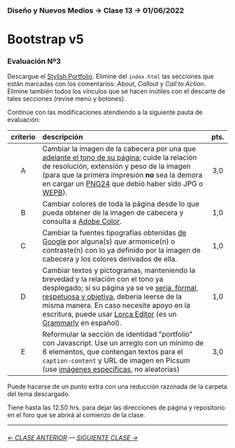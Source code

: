 ### Diseño y Nuevos Medios → Clase 13 → 01/06/2022

# Bootstrap v5

### Evaluación Nº3

Descargue el [Stylish Portfolio](https://startbootstrap.com/theme/stylish-portfolio). Elimine del `index.html` las secciones que están marcadas con los comentarios: *About*, *Callout* y *Call to Action*. Elimine también todos los vínculos que se hacen inútiles con el descarte de tales secciones (revise menú y botones).

Continúe con las modificaciones atendiendo a la siguiente pauta de evaluación:

| criterio | descripción             | pts. |
|:----:|:----------------------------|:----:|
| A    | Cambiar la imagen de la cabecera por una que [adelante el tono de su página](https://www.youtube.com/watch?v=X0FG0jCqLYQ); cuide la relación de resolución, extensión y peso de la imagen (para que la primera impresión **no** sea la demora en cargar un [PNG24](https://helpx.adobe.com/cl/photoshop-elements/using/optimizing-images-png-24-format.html) que debió haber sido JPG o [WEPB](https://imagen.online-convert.com/es/convertir-a-webp)). | 3,0 |
| B    | Cambiar colores de toda la página desde lo que pueda obtener de la imagen de cabecera y consulta a [Adobe Color](https://color.adobe.com/es/create/image). |  1,0 |
| C    | Cambiar la fuentes tipografías obtenidas [de Google](https://fonts.google.com/) por alguna(s) que armonice(n) o contraste(n) con lo ya definido por la imagen de cabecera y los colores derivados de ella. |  1,0 |
| D    | Cambiar textos y pictogramas, manteniendo la brevedad y la relación con el tono ya desplegado; si su página ya se ve [seria, formal, respetuosa y objetiva](https://www.nngroup.com/articles/tone-of-voice-dimensions/), debería leerse de la misma manera. En caso necesite apoyo en la escritura, puede usar [Lorca Editor](https://lorcaeditor.com/) (es un [Grammarly](https://www.grammarly.com/) en español). |  1,0 |
| E    | Reformular la sección de identidad "portfolio" con Javascript. Use un arreglo con un mínimo de 6 elementos, que contengan textos para el `caption-content` y URL de imagen en Picsum (use [imágenes específicas](https://picsum.photos/images), no aleatorias)  |  3,0 |

Puede hacerse de un punto extra con una reducción razonada de la carpeta del tema descargado.

Tiene hasta las 12.50 hrs. para dejar las direcciones de página y repositorio en el foro que se abrirá al comienzo de la clase.

- - - - - - - 

###### [← CLASE ANTERIOR](https://github.com/profesorfaco/dno037-2022/tree/main/clase-12) — [SIGUIENTE CLASE →](https://github.com/profesorfaco/dno037-2022/tree/main/clase-14)
